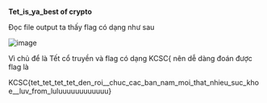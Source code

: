 **Tet_is_ya_best of crypto**

Đọc file output ta thấy flag có dạng như sau

![image](https://user-images.githubusercontent.com/116651808/212930497-35f03c82-b97b-4e1c-b8f2-a7cafd0ed3e3.png)


Vì chủ để là Tết cổ truyền và flag có dạng KCSC{ nên dễ dàng đoán được flag là

KCSC{tet_tet_tet_tet_den_roi__chuc_cac_ban_nam_moi_that_nhieu_suc_khoe__luv_from_luluuuuuuuuuuuu}

